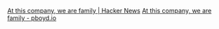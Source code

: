 
[At this company, we are family | Hacker News](https://news.ycombinator.com/item?id=36864476)
[At this company, we are family - pboyd.io](https://pboyd.io/posts/at-company-we-are-family/)
